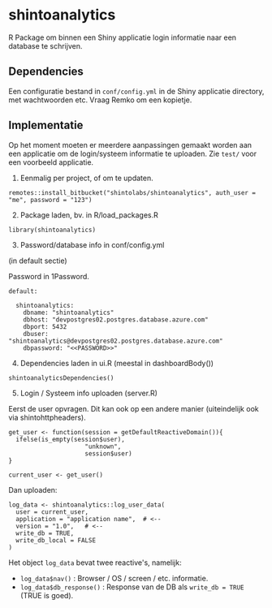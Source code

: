 # shintoanalytics


R Package om binnen een Shiny applicatie login informatie naar een database te schrijven.

## Dependencies

Een configuratie bestand in `conf/config.yml` in de Shiny applicatie directory, met wachtwoorden etc. Vraag Remko om een kopietje.



## Implementatie

Op het moment moeten er meerdere aanpassingen gemaakt worden aan een applicatie om de login/systeem informatie te uploaden. Zie `test/` voor een voorbeeld applicatie.


1. Eenmalig per project, of om te updaten.

```
remotes::install_bitbucket("shintolabs/shintoanalytics", auth_user = "me", password = "123")
```


2. Package laden, bv. in R/load_packages.R


```
library(shintoanalytics)
```

3. Password/database info in conf/config.yml

(in default sectie)

Password in 1Password.

```
default:

  shintoanalytics:
    dbname: "shintoanalytics"
    dbhost: "devpostgres02.postgres.database.azure.com"
    dbport: 5432
    dbuser: "shintoanalytics@devpostgres02.postgres.database.azure.com"
    dbpassword: "<<PASSWORD>>"
```

4. Dependencies laden in ui.R (meestal in dashboardBody())

```
shintoanalyticsDependencies()
```

5. Login / Systeem info uploaden (server.R)


Eerst de user opvragen. Dit kan ook op een andere manier (uiteindelijk ook via shintohttpheaders).

```
get_user <- function(session = getDefaultReactiveDomain()){
  ifelse(is_empty(session$user), 
                     "unknown",
                     session$user)
}

current_user <- get_user()
```

Dan uploaden:

```
log_data <- shintoanalytics::log_user_data(
  user = current_user, 
  application = "application name",  # <--
  version = "1.0",   # <--
  write_db = TRUE,
  write_db_local = FALSE
)
```

Het object `log_data` bevat twee reactive's, namelijk:
- `log_data$nav()` : Browser / OS / screen / etc. informatie.
- `log_data$db_response()` : Response van de DB als `write_db = TRUE` (TRUE is goed).





